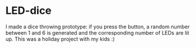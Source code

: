 # LED-dice
I made a dice throwing prototype: if you press the button, a random number between 1 and 6 is generated and the corresponding number of LEDs are lit up. This was a holiday project with my kids :)

